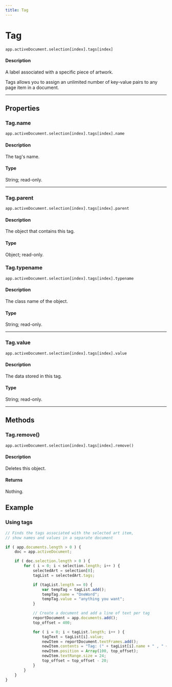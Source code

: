 ```yaml
---
title: Tag
---
```

# Tag

`app.activeDocument.selection[index].tags[index]`

#### Description

A label associated with a specific piece of artwork.

Tags allows you to assign an unlimited number of key-value pairs to any page item in a document.

---

## Properties

### Tag.name

`app.activeDocument.selection[index].tags[index].name`

#### Description

The tag's name.

#### Type

String; read-only.

---

### Tag.parent

`app.activeDocument.selection[index].tags[index].parent`

#### Description

The object that contains this tag.

#### Type

Object; read-only.

### Tag.typename

`app.activeDocument.selection[index].tags[index].typename`

#### Description

The class name of the object.

#### Type

String; read-only.

---

### Tag.value

`app.activeDocument.selection[index].tags[index].value`

#### Description

The data stored in this tag.

#### Type

String; read-only.

---

## Methods

### Tag.remove()

`app.activeDocument.selection[index].tags[index].remove()`

#### Description

Deletes this object.

#### Returns

Nothing.

## Example

### Using tags

```javascript
// Finds the tags associated with the selected art item,
// show names and values in a separate document

if ( app.documents.length > 0 ) {
    doc = app.activeDocument;

    if ( doc.selection.length > 0 ) {
        for ( i = 0; i < selection.length; i++ ) {
            selectedArt = selection[0];
            tagList = selectedArt.tags;

            if (tagList.length == 0) {
                var tempTag = tagList.add();
                tempTag.name = "OneWord";
                tempTag.value = "anything you want";
            }

            // Create a document and add a line of text per tag
            reportDocument = app.documents.add();
            top_offset = 400;

            for ( i = 0; i < tagList.length; i++ ) {
                tagText = tagList[i].value;
                newItem = reportDocument.textFrames.add();
                newItem.contents = "Tag: (" + tagList[i].name + " , " + tagText + ")";
                newItem.position = Array(100, top_offset);
                newItem.textRange.size = 24;
                top_offset = top_offset - 20;
            }
        }
    }
}
```
